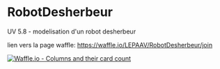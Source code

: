 # RobotDesherbeur
UV 5.8 - modelisation d'un robot desherbeur

lien vers la page waffle: https://waffle.io/LEPAAV/RobotDesherbeur/join

[![Waffle.io - Columns and their card count](https://badge.waffle.io/LEPAAV/RobotDesherbeur.svg?columns=all)](https://waffle.io/LEPAAV/RobotDesherbeur) 
